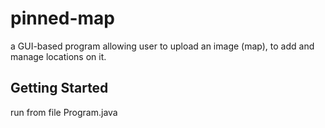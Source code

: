 # pinned-map
a GUI-based program allowing user to upload an image (map), to add and manage locations on it.

## Getting Started
run from file Program.java
